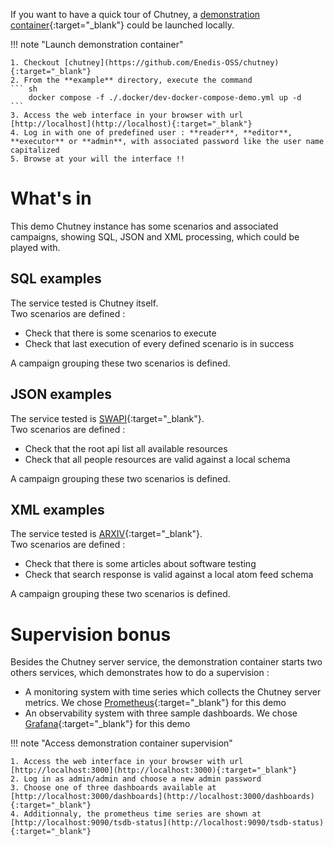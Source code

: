 <!--
  ~ SPDX-FileCopyrightText: 2017-2024 Enedis
  ~
  ~ SPDX-License-Identifier: Apache-2.0
  ~
-->

If you want to have a quick tour of Chutney, a [demonstration container](https://github.com/Enedis-OSS/chutney/blob/main/example/.docker/dev-docker-compose-demo.yml){:target="_blank"} could be launched locally.

!!! note "Launch demonstration container"

    1. Checkout [chutney](https://github.com/Enedis-OSS/chutney){:target="_blank"}
    2. From the **example** directory, execute the command
    ``` sh
        docker compose -f ./.docker/dev-docker-compose-demo.yml up -d
    ```
    3. Access the web interface in your browser with url [http://localhost](http://localhost){:target="_blank"}
    4. Log in with one of predefined user : **reader**, **editor**, **executor** or **admin**, with associated password like the user name capitalized
    5. Browse at your will the interface !!

# What's in

This demo Chutney instance has some scenarios and associated campaigns, showing SQL, JSON and XML processing, which could be played with.

## SQL examples

The service tested is Chutney itself.  
Two scenarios are defined :

 * Check that there is some scenarios to execute
 * Check that last execution of every defined scenario is in success

A campaign grouping these two scenarios is defined.

## JSON examples

The service tested is [SWAPI](https://swapi.dev/api){:target="_blank"}.  
Two scenarios are defined :

 * Check that the root api list all available resources
 * Check that all people resources are valid against a local schema

A campaign grouping these two scenarios is defined.

## XML examples

The service tested is [ARXIV](http://export.arxiv.org/api){:target="_blank"}.  
Two scenarios are defined :

 * Check that there is some articles about software testing
 * Check that search response is valid against a local atom feed schema

A campaign grouping these two scenarios is defined.

# Supervision bonus

Besides the Chutney server service, the demonstration container starts two others services, which demonstrates how to do a supervision :

 * A monitoring system with time series which collects the Chutney server metrics. We chose [Prometheus](https://prometheus.io/){:target="_blank"} for this demo
 * An observability system with three sample dashboards. We chose [Grafana](https://grafana.com/){:target="_blank"} for this demo

!!! note "Access demonstration container supervision"

    1. Access the web interface in your browser with url [http://localhost:3000](http://localhost:3000){:target="_blank"}
    2. Log in as admin/admin and choose a new admin password
    3. Choose one of three dashboards available at [http://localhost:3000/dashboards](http://localhost:3000/dashboards){:target="_blank"}
    4. Additionnaly, the prometheus time series are shown at [http://localhost:9090/tsdb-status](http://localhost:9090/tsdb-status){:target="_blank"}

